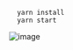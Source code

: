 ```
  yarn install
  yarn start
```

![image](https://user-images.githubusercontent.com/2653167/67598285-64013a80-f72a-11e9-916b-491687d3b6ca.png)
